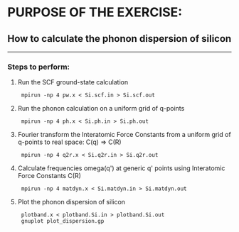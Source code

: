 # PURPOSE OF THE EXERCISE: 
## How to calculate the phonon dispersion of silicon
----------------------------------------------------

### Steps to perform:

1. Run the SCF ground-state calculation

        mpirun -np 4 pw.x < Si.scf.in > Si.scf.out

2. Run the phonon calculation on a uniform grid of q-points

        mpirun -np 4 ph.x < Si.ph.in > Si.ph.out

3. Fourier transform the Interatomic Force Constants from a uniform grid of q-points to real space: C(q) => C(R)

        mpirun -np 4 q2r.x < Si.q2r.in > Si.q2r.out

4. Calculate frequencies omega(q') at generic q' points using Interatomic Force Constants C(R)

        mpirun -np 4 matdyn.x < Si.matdyn.in > Si.matdyn.out

5. Plot the phonon dispersion of silicon 

        plotband.x < plotband.Si.in > plotband.Si.out
        gnuplot plot_dispersion.gp
